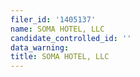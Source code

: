 ```yaml
---
filer_id: '1405137'
name: SOMA HOTEL, LLC
candidate_controlled_id: ''
data_warning: 
title: SOMA HOTEL, LLC
---
```


